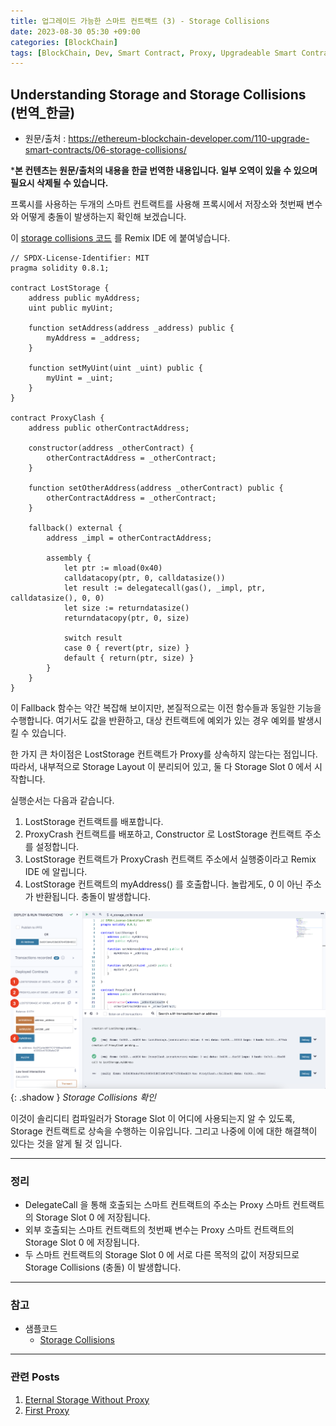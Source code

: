 ```yaml
---
title: 업그레이드 가능한 스마트 컨트랙트 (3) - Storage Collisions
date: 2023-08-30 05:30 +09:00
categories: [BlockChain]
tags: [BlockChain, Dev, Smart Contract, Proxy, Upgradeable Smart Contract, Solidity, 번역]
---
```


## Understanding Storage and Storage Collisions (번역_한글)
- 원문/출처 : https://ethereum-blockchain-developer.com/110-upgrade-smart-contracts/06-storage-collisions/

***본 컨텐츠는 원문/출처의 내용을 한글 번역한 내용입니다. 일부 오역이 있을 수 있으며 필요시 삭제될 수 있습니다.**

프록시를 사용하는 두개의 스마트 컨트랙트를 사용해 프록시에서 저장소와 첫번째 변수와 어떻게 충돌이 발생하는지 확인해 보겠습니다. 

이 [storage collisions 코드](https://github.com/KeiTechNote/blog/tree/main/codes/4_storage_collisions.sol) 를 Remix IDE 에 붙여넣습니다. 

```
// SPDX-License-Identifier: MIT
pragma solidity 0.8.1;

contract LostStorage {
    address public myAddress;
    uint public myUint;

    function setAddress(address _address) public {
        myAddress = _address;
    }

    function setMyUint(uint _uint) public {
        myUint = _uint;
    }
}

contract ProxyClash {
    address public otherContractAddress;

    constructor(address _otherContract) {
        otherContractAddress = _otherContract;
    }

    function setOtherAddress(address _otherContract) public {
        otherContractAddress = _otherContract;
    }

    fallback() external {
        address _impl = otherContractAddress;

        assembly {
            let ptr := mload(0x40)
            calldatacopy(ptr, 0, calldatasize())
            let result := delegatecall(gas(), _impl, ptr, calldatasize(), 0, 0)
            let size := returndatasize()
            returndatacopy(ptr, 0, size)

            switch result
            case 0 { revert(ptr, size) }
            default { return(ptr, size) }
        }
    }
}
```

이 Fallback 함수는 약간 복잡해 보이지만, 본질적으로는 이전 함수들과 동일한 기능을 수행합니다. 여기서도 값을 반환하고, 대상 컨트랙트에 예외가 있는 경우 예외를 발생시킬 수 있습니다. 

한 가지 큰 차이점은 LostStorage 컨트랙트가 Proxy를 상속하지 않는다는 점입니다. 따라서, 내부적으로 Storage Layout 이 분리되어 있고, 둘 다 Storage Slot 0 에서 시작합니다. 

실행순서는 다음과 같습니다. 

1. LostStorage 컨트랙트를 배포합니다. 
2. ProxyCrash 컨트랙트를 배포하고, Constructor 로 LostStorage 컨트랙트 주소를 설정합니다.
3. LostStorage 컨트랙트가 ProxyCrash 컨트랙트 주소에서 실행중이라고 Remix IDE 에 알립니다. 
4. LostStorage 컨트랙트의 myAddress() 를 호출합니다. 놀랍게도, 0 이 아닌 주소가 반환됩니다. 충돌이 발생합니다. 

![remix_ide_1](/assets/images/4_storage_collisions_1.png){: .shadow }
_Storage Collisions 확인_

이것이 솔리디티 컴파일러가 Storage Slot 이 어디에 사용되는지 알 수 있도록, Storage 컨트랙트로 상속을 수행하는 이유입니다. 그리고 나중에 이에 대한 해결책이 있다는 것을 알게 될 것 입니다. 

---
### 정리
* DelegateCall 을 통해 호출되는 스마트 컨트랙트의 주소는 Proxy 스마트 컨트랙트의 Storage Slot 0 에 저장됩니다. 
* 외부 호출되는 스마트 컨트랙트의 첫번째 변수는 Proxy 스마트 컨트랙트의 Storage Slot 0 에 저장됩니다. 
* 두 스마트 컨트랙트의 Storage Slot 0 에 서로 다른 목적의 값이 저장되므로 Storage Collisions (충돌) 이 발생합니다. 


---
### 참고
* 샘플코드
    - [Storage Collisions](https://github.com/KeiTechNote/blog/tree/main/codes/4_storage_collisions.sol)

---
### 관련 Posts
1. [Eternal Storage Without Proxy](https://keitechnote.github.io/blog/posts/eternal-storage-without-proxy/)
2. [First Proxy](https://keitechnote.github.io/blog/posts/first-proxy/) 